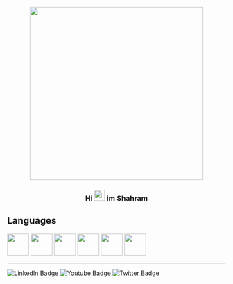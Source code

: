 <p align="center">
  <img src="https://user-images.githubusercontent.com/116191471/234678312-b4a5ee08-e0ef-4c4e-9fd9-6b08a16484bb.jpg" width="400" height="400" />
</p>
<span align="center">
  <h3 style="text-align:center">Hi <img src="https://raw.githubusercontent.com/MartinHeinz/MartinHeinz/master/wave.gif" width="25" height="25" /> im Shahram </h3>
</span>
    


Languages                                                                                                                               
--- 

<span style="margin:auto">
<img src="https://img.icons8.com/color/48/000000/java-coffee-cup-logo.png" width="50" height="50" />
<img src="https://img.icons8.com/color/48/000000/html-5.png" width="50" height="50" />
<img src="https://img.icons8.com/color/48/000000/css3.png" width="50" height="50" />
<img src="https://img.icons8.com/color/48/000000/bootstrap.png" width="50" height="50" />
<img src="https://img.icons8.com/fluent/50/000000/mysql-logo.png" width="50" height="50" />                                                                            <img src="https://img.icons8.com/ios/1x/php-server.png" width="50" height="50" />                    
</span>   

---                                                                                     


<div id="badges">
  <a href="your-linkedin-URL">
    <img src="https://img.shields.io/badge/LinkedIn-blue?style=for-the-badge&logo=linkedin&logoColor=white" alt="LinkedIn Badge"/>
  </a>
  <a href="your-youtube-URL">
    <img src="https://img.shields.io/badge/YouTube-red?style=for-the-badge&logo=youtube&logoColor=white" alt="Youtube Badge"/>
  </a>
  <a href="your-twitter-URL">
    <img src="https://img.shields.io/badge/Twitter-blue?style=for-the-badge&logo=twitter&logoColor=white" alt="Twitter Badge"/>
  </a>
</div>
                                                                                                 
<!--
**ShahramDevOps/ShahramDevops** is a ✨ _special_ ✨ repository because its `README.md` (this file) appears on your GitHub profile.

- 📫 telegram => [DevOpsTeam](https://t.me/SshDevOpsTeam)
Here are some ideas to get you started:

- 🔭 I’m currently working on ...
- 🌱 I’m currently learning ...
- 👯 I’m looking to collaborate on ...
- 🤔 I’m looking for help with ...
- 💬 Ask me about ...
- 📫 How to reach me: 
- 😄 Pronouns: ...
- ⚡ Fun fact: ...
-->
